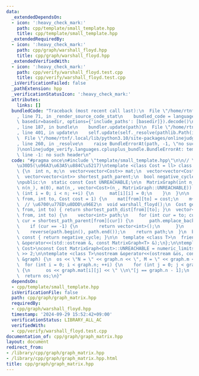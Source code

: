 ```yaml
---
data:
  _extendedDependsOn:
  - icon: ':heavy_check_mark:'
    path: cpp/template/small_template.hpp
    title: cpp/template/small_template.hpp
  _extendedRequiredBy:
  - icon: ':heavy_check_mark:'
    path: cpp/graph/warshall_floyd.hpp
    title: cpp/graph/warshall_floyd.hpp
  _extendedVerifiedWith:
  - icon: ':heavy_check_mark:'
    path: cpp/verify/warshall_floyd.test.cpp
    title: cpp/verify/warshall_floyd.test.cpp
  _isVerificationFailed: false
  _pathExtension: hpp
  _verificationStatusIcon: ':heavy_check_mark:'
  attributes:
    links: []
  bundledCode: "Traceback (most recent call last):\n  File \"/home/rtnf/.local/lib/python3.10/site-packages/onlinejudge_verify/documentation/build.py\"\
    , line 71, in _render_source_code_stat\n    bundled_code = language.bundle(stat.path,\
    \ basedir=basedir, options={'include_paths': [basedir]}).decode()\n  File \"/home/rtnf/.local/lib/python3.10/site-packages/onlinejudge_verify/languages/cplusplus.py\"\
    , line 187, in bundle\n    bundler.update(path)\n  File \"/home/rtnf/.local/lib/python3.10/site-packages/onlinejudge_verify/languages/cplusplus_bundle.py\"\
    , line 401, in update\n    self.update(self._resolve(pathlib.Path(included), included_from=path))\n\
    \  File \"/home/rtnf/.local/lib/python3.10/site-packages/onlinejudge_verify/languages/cplusplus_bundle.py\"\
    , line 260, in _resolve\n    raise BundleErrorAt(path, -1, \"no such header\"\
    )\nonlinejudge_verify.languages.cplusplus_bundle.BundleErrorAt: template/small_template.hpp:\
    \ line -1: no such header\n"
  code: "#pragma once\n#include \"template/small_template.hpp\"\n\n// \u30B0\u30E9\
    \u30D5(\u96A3\u63A5\u884C\u5217)\ntemplate <class Cost = ll> class MatrixGraph\
    \ {\n  int n, m;\n  vector<vector<Cost>> mat;\n  vector<vector<Cost>> shortest_path_dist;\n\
    \  vector<vector<int>> shortest_path_parent;\n  bool negative_cycle = false;\n\
    \npublic:\n  static const Cost UNREACHABLE;\n\n  MatrixGraph(int n_)\n      :\
    \ n(n_), m(0), mat(n_, vector<Cost>(n_, MatrixGraph::UNREACHABLE)) {\n    for\
    \ (int i = 0; i < n; ++i) {\n      mat[i][i] = 0;\n    }\n  }\n\n  void add_edge(int\
    \ from, int to, Cost cost = 1) {\n    mat[from][to] = cost;\n    m++;\n  }\n\n\
    \  // \u6700\u77ED\u8DDD\u96E2\n  void warshall_floyd();\n  Cost get_dist(int\
    \ from, int to) { return shortest_path_dist[from][to]; }\n  vector<int> get_shortest_path(int\
    \ from, int to) {\n    vector<int> path;\n    for (int cur = to; cur != from;\
    \ cur = shortest_path_parent[from][cur]) {\n      path.emplace_back(cur);\n  \
    \    if (cur == -1) {\n        return vector<int>();\n      }\n    }\n    path.emplace_back(from);\n\
    \    reverse(path.begin(), path.end());\n    return path;\n  }\n  bool has_negative_cycle()\
    \ const { return negative_cycle; }\n\n  template <class T>\n  friend std::ostream\
    \ &operator<<(std::ostream &, const MatrixGraph<T> &);\n};\n\ntemplate <class\
    \ Cost>\nconst Cost MatrixGraph<Cost>::UNREACHABLE = numeric_limits<Cost>::max()\
    \ >> 2;\n\ntemplate <class T>\nostream &operator<<(ostream &os, const MatrixGraph<T>\
    \ &graph) {\n  os << \"N = \" << graph.n << \", M = \" << graph.m << '\\n';\n\
    \  for (int i = 0; i < graph.n; ++i) {\n    for (int j = 0; j < graph.n; ++j)\
    \ {\n      os << graph.mat[i][j] << \" \\n\"[j == graph.n - 1];\n    }\n  }\n\
    \  return os;\n}"
  dependsOn:
  - cpp/template/small_template.hpp
  isVerificationFile: false
  path: cpp/graph/graph_matrix.hpp
  requiredBy:
  - cpp/graph/warshall_floyd.hpp
  timestamp: '2024-09-29 15:52:42+09:00'
  verificationStatus: LIBRARY_ALL_AC
  verifiedWith:
  - cpp/verify/warshall_floyd.test.cpp
documentation_of: cpp/graph/graph_matrix.hpp
layout: document
redirect_from:
- /library/cpp/graph/graph_matrix.hpp
- /library/cpp/graph/graph_matrix.hpp.html
title: cpp/graph/graph_matrix.hpp
---
```

